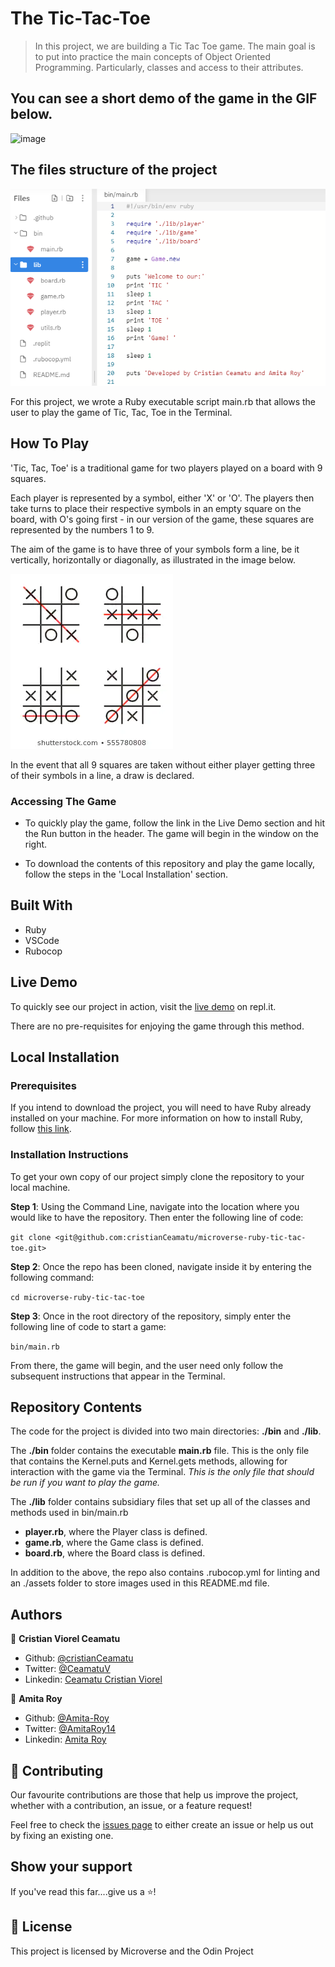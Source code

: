 # The Tic-Tac-Toe

> In this project, we are building a Tic Tac Toe game. The main goal is to put into practice the main concepts of Object Oriented Programming. Particularly, classes and access to their attributes.

## You can see a short demo of the game in the GIF below.
![image](.github/captured.gif)

## The files structure of the project
![screenshot](.github/folder-structure.png)

For this project, we wrote a Ruby executable script main.rb that allows the user to play the game of Tic, Tac, Toe in the Terminal.

## How To Play

'Tic, Tac, Toe' is a traditional game for two players played on a board with 9 squares.

Each player is represented by a symbol, either 'X' or 'O'. The players then take turns to place their respective symbols in an empty square on the board, with O's going first - in our version of the game, these squares are represented by the numbers 1 to 9.

The aim of the game is to have three of your symbols form a line, be it vertically, horizontally or diagonally, as illustrated in the image below.

![A Winning Combination of Tic, Tac, Toe](.github/winning-screenshot.webp)

In the event that all 9 squares are taken without either player getting three of their symbols in a line, a draw is declared.

### Accessing The Game

- To quickly play the game, follow the link in the Live Demo section and hit the Run button in the header. The game will begin in the window on the right.

- To download the contents of this repository and play the game locally, follow the steps in the 'Local Installation' section.

## Built With

- Ruby
- VSCode
- Rubocop

## Live Demo

To quickly see our project in action, visit the [live demo](https://repl.it/@cristianCeamatu/microverse-ruby-tic-tac-toe#bin/main.rb) on repl.it.

There are no pre-requisites for enjoying the game through this method.

## Local Installation

### Prerequisites

If you intend to download the project, you will need to have Ruby already installed on your machine. For more information on how to install Ruby, follow [this link](https://www.ruby-lang.org/en/downloads/).

### Installation Instructions

To get your own copy of our project simply clone the repository to your local machine.

**Step 1**: Using the Command Line, navigate into the location where you would like to have the repository. Then enter the following line of code:

`git clone <git@github.com:cristianCeamatu/microverse-ruby-tic-tac-toe.git>`

**Step 2**: Once the repo has been cloned, navigate inside it by entering the following command:

`cd microverse-ruby-tic-tac-toe`

**Step 3**: Once in the root directory of the repository, simply enter the following line of code to start a game:

`bin/main.rb`

From there, the game will begin, and the user need only follow the subsequent instructions that appear in the Terminal.

## Repository Contents

The code for the project is divided into two main directories: **./bin** and **./lib**.

The **./bin** folder contains the executable **main.rb** file. This is the only file that contains the Kernel.puts and Kernel.gets methods, allowing for interaction with the game via the Terminal. _This is the only file that should be run if you want to play the game._

The **./lib** folder contains subsidiary files that set up all of the classes and methods used in bin/main.rb

- **player.rb**, where the Player class is defined.
- **game.rb**, where the Game class is defined.
- **board.rb**, where the Board class is defined.

In addition to the above, the repo also contains .rubocop.yml for linting and an ./assets folder to store images used in this README.md file.

## Authors

👤 **Cristian Viorel Ceamatu**

- Github: [@cristianCeamatu](https://github.com/cristianCeamatu)
- Twitter: [@CeamatuV](https://twitter.com/CeamatuV)
- Linkedin: [Ceamatu Cristian Viorel](https://www.linkedin.com/in/ceamatu-cristian-viorel-7a5469136/)

👤 **Amita Roy**

- Github: [@Amita-Roy](https://github.com/Amita-Roy)
- Twitter: [@AmitaRoy14](https://twitter.com/AmitaRoy14)
- Linkedin: [Amita Roy](https://www.linkedin.com/in/amita-roy-3b823b68/)

## 🤝 Contributing

Our favourite contributions are those that help us improve the project, whether with a contribution, an issue, or a feature request!

Feel free to check the [issues page](https://github.com/cristianCeamatu/microverse-ruby-tic-tac-toe/issues) to either create an issue or help us out by fixing an existing one.

## Show your support

If you've read this far....give us a ⭐️!

## 📝 License

This project is licensed by Microverse and the Odin Project
